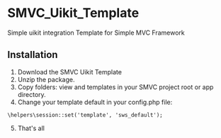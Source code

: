 # SMVC_Uikit_Template
Simple uikit integration Template for Simple MVC Framework

## Installation
1. Download the SMVC Uikit Template
2. Unzip the package.
3. Copy folders: view and templates in your SMVC project root or app directory.
4. Change your template default in your config.php file:
````
\helpers\session::set('template', 'sws_default');
````
5. That's all
